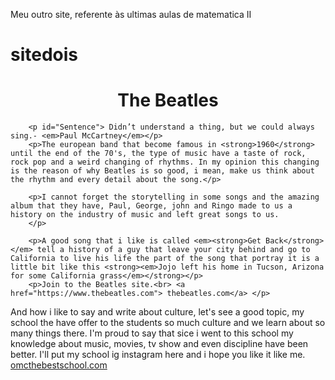 Meu outro site, referente às ultimas aulas de matematica II


# sitedois
<html>
<!DOCTYPE html>
 <html lang="pt-br">
 	<head>
 		<meta charset="utf-8">
 		<title>The Beatles</title>
        <link rel="stylesheet" href="style.css">
 		</head>
 	 	<body>
 	 		<h1 style ="text-align: center;">The Beatles</h1>

 	 	<p id="Sentence"> Didn’t understand a thing, but we could always sing.- <em>Paul McCartney</em></p>
		<p>The european band that become famous in <strong>1960</strong> until the end of the 70's, the type of music have a taste of rock, rock pop and a weird changing of rhythms. In my opinion this changing is the reason of why Beatles is so good, i mean, make us think about the rhythm and every detail about the song.</p>

	 	<p>I cannot forget the storytelling in some songs and the amazing album that they have, Paul, George, john and Ringo made to us a history on the industry of music and left great songs to us.
		</p>
	
		<p>A good song that i like is called <em><strong>Get Back</strong></em> tell a history of a guy that leave your city behind and go to California to live his life the part of the song that portray it is a little bit like this <strong><em>Jojo left his home in Tucson, Arizona for some California grass</em></strong></p>
		<p>Join to the Beatles site.<br> <a href="https://www.thebeatles.com"> thebeatles.com</a> </p>
  <p>And how i like to say and write about culture, let's see a good topic, my school the have offer to the students so much culture and we learn about so many things there. I'm proud to say that sice i went to this school my knowledge about music, movies, tv show and even discipline have been better. I'll put my school ig instagram here and i hope you like it like me. <a href="https://www.instagram.com/omc_colegio/"> omcthebestschool.com </a></p>
	</body>
 </html>
